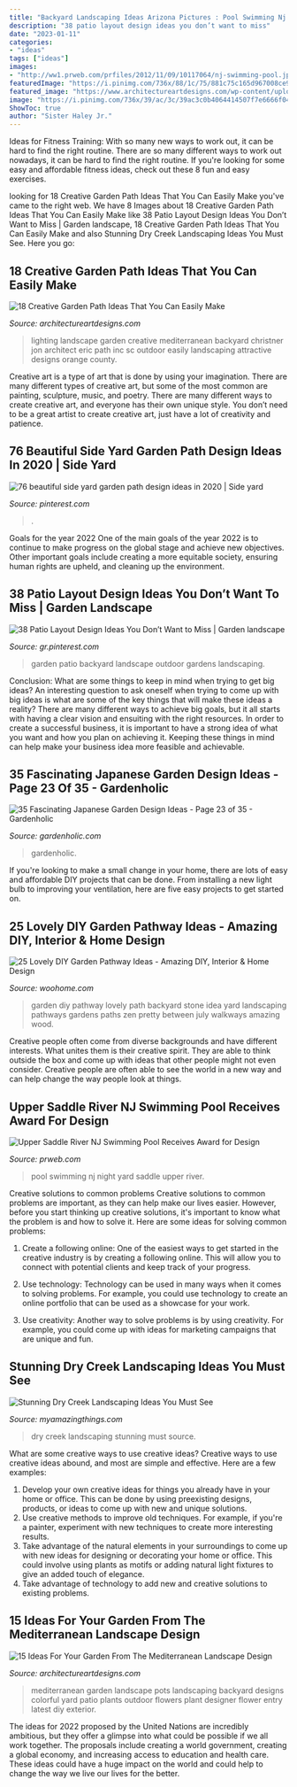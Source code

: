 ```yaml
---
title: "Backyard Landscaping Ideas Arizona Pictures : Pool Swimming Nj Night Yard Saddle Upper River"
description: "38 patio layout design ideas you don’t want to miss"
date: "2023-01-11"
categories:
- "ideas"
tags: ["ideas"]
images:
- "http://ww1.prweb.com/prfiles/2012/11/09/10117064/nj-swimming-pool.jpg"
featuredImage: "https://i.pinimg.com/736x/88/1c/75/881c75c165d967008ce9ff2ae4dde4b3.jpg"
featured_image: "https://www.architectureartdesigns.com/wp-content/uploads/2016/05/9-26.jpg"
image: "https://i.pinimg.com/736x/39/ac/3c/39ac3c0b4064414507f7e6666f0469a0.jpg"
ShowToc: true
author: "Sister Haley Jr."
---
```



Ideas for Fitness Training: With so many new ways to work out, it can be hard to find the right routine.
There are so many different ways to work out nowadays, it can be hard to find the right routine. If you're looking for some easy and affordable fitness ideas, check out these 8 fun and easy exercises.

	

		
looking for 18 Creative Garden Path Ideas That You Can Easily Make you've came to the right web. We have 8 Images about 18 Creative Garden Path Ideas That You Can Easily Make like 38 Patio Layout Design Ideas You Don’t Want to Miss | Garden landscape, 18 Creative Garden Path Ideas That You Can Easily Make and also Stunning Dry Creek Landscaping Ideas You Must See. Here you go:
		
    
## 18 Creative Garden Path Ideas That You Can Easily Make

<img loading=lazy src="https://www.architectureartdesigns.com/wp-content/uploads/2016/05/9-26.jpg" onerror="this.onerror=null;this.src='https://tse4.mm.bing.net/th?id=OIP.MFke7b42YRFNhggaQ_qh1QAAAA&amp;pid=15.1';" alt="18 Creative Garden Path Ideas That You Can Easily Make">

_Source: architectureartdesigns.com_

>lighting landscape garden creative mediterranean backyard christner jon architect eric path inc sc outdoor easily landscaping attractive designs orange county. 

	

Creative art is a type of art that is done by using your imagination. There are many different types of creative art, but some of the most common are painting, sculpture, music, and poetry. There are many different ways to create creative art, and everyone has their own unique style. You don’t need to be a great artist to create creative art, just have a lot of creativity and patience.

    
## 76 Beautiful Side Yard Garden Path Design Ideas In 2020 | Side Yard

<img loading=lazy src="https://i.pinimg.com/736x/39/ac/3c/39ac3c0b4064414507f7e6666f0469a0.jpg" onerror="this.onerror=null;this.src='https://tse1.mm.bing.net/th?id=OIP.2D2WQ5VVOMj5fJjzvE1VpAHaLE&amp;pid=15.1';" alt="76 beautiful side yard garden path design ideas in 2020 | Side yard">

_Source: pinterest.com_

>. 

	

Goals for the year 2022
One of the main goals of the year 2022 is to continue to make progress on the global stage and achieve new objectives. Other important goals include creating a more equitable society, ensuring human rights are upheld, and cleaning up the environment.

    
## 38 Patio Layout Design Ideas You Don’t Want To Miss | Garden Landscape

<img loading=lazy src="https://i.pinimg.com/736x/88/1c/75/881c75c165d967008ce9ff2ae4dde4b3.jpg" onerror="this.onerror=null;this.src='https://tse4.mm.bing.net/th?id=OIP.e32A8dxihuSAXAuRzOtlDAHaJ3&amp;pid=15.1';" alt="38 Patio Layout Design Ideas You Don’t Want to Miss | Garden landscape">

_Source: gr.pinterest.com_

>garden patio backyard landscape outdoor gardens landscaping. 

	

Conclusion: What are some things to keep in mind when trying to get big ideas?
An interesting question to ask oneself when trying to come up with big ideas is what are some of the key things that will make these ideas a reality? There are many different ways to achieve big goals, but it all starts with having a clear vision and ensuiting with the right resources. In order to create a successful business, it is important to have a strong idea of what you want and how you plan on achieving it. Keeping these things in mind can help make your business idea more feasible and achievable.

    
## 35 Fascinating Japanese Garden Design Ideas - Page 23 Of 35 - Gardenholic

<img loading=lazy src="https://gardenholic.com/wp-content/uploads/2018/08/Garden-23.jpg" onerror="this.onerror=null;this.src='https://tse3.mm.bing.net/th?id=OIP.cQ6WzM0aC8YrPgocSF-K8QHaLH&amp;pid=15.1';" alt="35 Fascinating Japanese Garden Design Ideas - Page 23 of 35 - Gardenholic">

_Source: gardenholic.com_

>gardenholic. 

	

If you're looking to make a small change in your home, there are lots of easy and affordable DIY projects that can be done. From installing a new light bulb to improving your ventilation, here are five easy projects to get started on.

    
## 25 Lovely DIY Garden Pathway Ideas - Amazing DIY, Interior &amp; Home Design

<img loading=lazy src="http://www.woohome.com/wp-content/uploads/2013/07/25-Lovely-DIY-Garden-Pathway-Ideas-24.jpg" onerror="this.onerror=null;this.src='https://tse2.mm.bing.net/th?id=OIP.d5FqDeewhvs3-kTz2O6aEAHaKK&amp;pid=15.1';" alt="25 Lovely DIY Garden Pathway Ideas - Amazing DIY, Interior &amp; Home Design">

_Source: woohome.com_

>garden diy pathway lovely path backyard stone idea yard landscaping pathways gardens paths zen pretty between july walkways amazing wood. 

	

Creative people often come from diverse backgrounds and have different interests. What unites them is their creative spirit. They are able to think outside the box and come up with ideas that other people might not even consider. Creative people are often able to see the world in a new way and can help change the way people look at things.

    
## Upper Saddle River NJ Swimming Pool Receives Award For Design

<img loading=lazy src="http://ww1.prweb.com/prfiles/2012/11/09/10117064/nj-swimming-pool.jpg" onerror="this.onerror=null;this.src='https://tse2.mm.bing.net/th?id=OIP.MZZ0Ud739S7Z4kwSmkuS_wHaE9&amp;pid=15.1';" alt="Upper Saddle River NJ Swimming Pool Receives Award for Design">

_Source: prweb.com_

>pool swimming nj night yard saddle upper river. 

	

Creative solutions to common problems
Creative solutions to common problems are important, as they can help make our lives easier. However, before you start thinking up creative solutions, it's important to know what the problem is and how to solve it. Here are some ideas for solving common problems:
1. Create a following online: One of the easiest ways to get started in the creative industry is by creating a following online. This will allow you to connect with potential clients and keep track of your progress.

2. Use technology: Technology can be used in many ways when it comes to solving problems. For example, you could use technology to create an online portfolio that can be used as a showcase for your work.

3. Use creativity: Another way to solve problems is by using creativity. For example, you could come up with ideas for marketing campaigns that are unique and fun.

    
## Stunning Dry Creek Landscaping Ideas You Must See

<img loading=lazy src="http://myamazingthings.com/wp-content/uploads/2017/04/landcape.jpg" onerror="this.onerror=null;this.src='https://tse2.mm.bing.net/th?id=OIP.ddvHv8cxRFzMrh8Ncgs4LgHaKi&amp;pid=15.1';" alt="Stunning Dry Creek Landscaping Ideas You Must See">

_Source: myamazingthings.com_

>dry creek landscaping stunning must source. 

	

What are some creative ways to use creative ideas?
Creative ways to use creative ideas abound, and most are simple and effective. Here are a few examples: 
1. Develop your own creative ideas for things you already have in your home or office. This can be done by using preexisting designs, products, or ideas to come up with new and unique solutions. 
2. Use creative methods to improve old techniques. For example, if you're a painter, experiment with new techniques to create more interesting results. 
3. Take advantage of the natural elements in your surroundings to come up with new ideas for designing or decorating your home or office. This could involve using plants as motifs or adding natural light fixtures to give an added touch of elegance. 
4. Take advantage of technology to add new and creative solutions to existing problems.

    
## 15 Ideas For Your Garden From The Mediterranean Landscape Design

<img loading=lazy src="http://www.architectureartdesigns.com/wp-content/uploads/2014/10/15-Ideas-For-Your-Garden-From-The-Mediterranean-Landscape-Design-10-630x945.jpg" onerror="this.onerror=null;this.src='https://tse4.mm.bing.net/th?id=OIP.ag_0IsPfTSnwW6afbob3iQHaLH&amp;pid=15.1';" alt="15 Ideas For Your Garden From The Mediterranean Landscape Design">

_Source: architectureartdesigns.com_

>mediterranean garden landscape pots landscaping backyard designs colorful yard patio plants outdoor flowers plant designer flower entry latest diy exterior. 

	

The ideas for 2022 proposed by the United Nations are incredibly ambitious, but they offer a glimpse into what could be possible if we all work together. The proposals include creating a world government, creating a global economy, and increasing access to education and health care. These ideas could have a huge impact on the world and could help to change the way we live our lives for the better.

